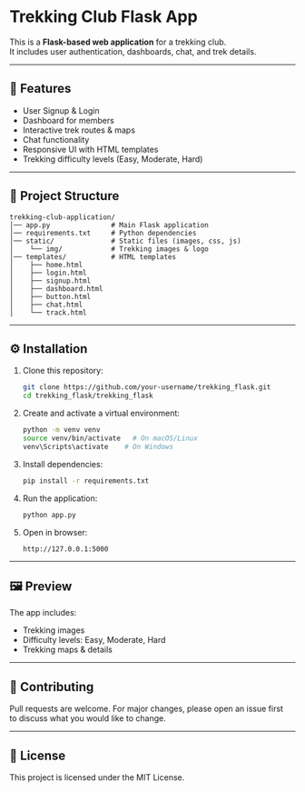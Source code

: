 # Trekking Club Flask App

This is a **Flask-based web application** for a trekking club.  
It includes user authentication, dashboards, chat, and trek details.

---

## 🚀 Features
- User Signup & Login
- Dashboard for members
- Interactive trek routes & maps
- Chat functionality
- Responsive UI with HTML templates
- Trekking difficulty levels (Easy, Moderate, Hard)

---

## 📂 Project Structure
```
trekking-club-application/
│── app.py               # Main Flask application
│── requirements.txt     # Python dependencies
│── static/              # Static files (images, css, js)
│    └── img/            # Trekking images & logo
│── templates/           # HTML templates
│    ├── home.html
│    ├── login.html
│    ├── signup.html
│    ├── dashboard.html
│    ├── button.html
│    ├── chat.html
│    └── track.html
```

---

## ⚙️ Installation

1. Clone this repository:
   ```bash
   git clone https://github.com/your-username/trekking_flask.git
   cd trekking_flask/trekking_flask
   ```

2. Create and activate a virtual environment:
   ```bash
   python -m venv venv
   source venv/bin/activate   # On macOS/Linux
   venv\Scripts\activate    # On Windows
   ```

3. Install dependencies:
   ```bash
   pip install -r requirements.txt
   ```

4. Run the application:
   ```bash
   python app.py
   ```

5. Open in browser:
   ```
   http://127.0.0.1:5000
   ```

---

## 🖼️ Preview

The app includes:
- Trekking images
- Difficulty levels: Easy, Moderate, Hard
- Trekking maps & details

---

## 🤝 Contributing
Pull requests are welcome. For major changes, please open an issue first  
to discuss what you would like to change.

---

## 📜 License
This project is licensed under the MIT License.
